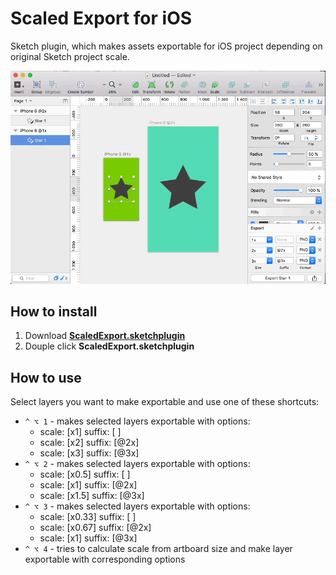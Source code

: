 # Scaled Export for iOS

Sketch plugin, which makes assets exportable for iOS project depending on original Sketch project scale.

![](ScaledExport.gif)

## How to install

1. Download [**ScaledExport.sketchplugin**](https://github.com/leonspok/Scaled-Export-for-iOS/releases/download/v1.0/ScaledExport.sketchplugin.zip)
2. Douple click **ScaledExport.sketchplugin**

## How to use

Select layers you want to make exportable and use one of these shortcuts:

* `^ ⌥ 1` - makes selected layers exportable with options: 
	* scale: [x1] suffix: [ ]
	* scale: [x2] suffix: [@2x]
	* scale: [x3] suffix: [@3x]
* `^ ⌥ 2` - makes selected layers exportable with options:
 	* scale: [x0.5] suffix: [ ]
	* scale: [x1] suffix: [@2x]
	* scale: [x1.5] suffix: [@3x]
* `^ ⌥ 3` - makes selected layers exportable with options:
	* scale: [x0.33] suffix: [ ]
	* scale: [x0.67] suffix: [@2x]
	* scale: [x1] suffix: [@3x]
* `^ ⌥ 4` - tries to calculate scale from artboard size and make layer exportable with corresponding options
